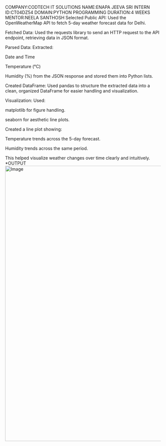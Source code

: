 COMPANY:CODTECH IT SOLUTIONS
NAME:ENAPA JEEVA SRI
INTERN ID:CT04DZ54 
DOMAIN:PYTHON PROGRAMMING
DURATION:4 WEEKS
MENTOR:NEELA SANTHOSH
Selected Public API:
Used the OpenWeatherMap API to fetch 5-day weather forecast data for Delhi.

Fetched Data:
Used the requests library to send an HTTP request to the API endpoint, retrieving data in JSON format.

Parsed Data:
Extracted:

Date and Time

Temperature (°C)

Humidity (%)
from the JSON response and stored them into Python lists.

Created DataFrame:
Used pandas to structure the extracted data into a clean, organized DataFrame for easier handling and visualization.

Visualization:
Used:

matplotlib for figure handling.

seaborn for aesthetic line plots.

Created a line plot showing:

Temperature trends across the 5-day forecast.

Humidity trends across the same period.

This helped visualize weather changes over time clearly and intuitively.
*OUTPUT
<img width="1879" height="891" alt="Image" src="https://github.com/user-attachments/assets/d51ad800-8f1b-4072-9eb7-cb5b001e67e1" />
